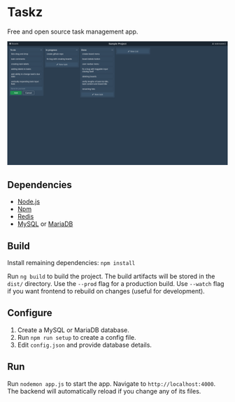 # Taskz
Free and open source task management app.

![screenshot](screenshot.png?raw=true)

## Dependencies
- [Node.js](https://nodejs.org)
- [Npm](https://npmjs.com)
- [Redis](https://redis.io)
- [MySQL](https://mysql.com) or [MariaDB](https://mariadb.org)

## Build
Install remaining dependencies:
`npm install`

Run `ng build` to build the project. The build artifacts will be stored in the `dist/` directory. Use the `--prod` flag for a production build. Use `--watch` flag if you want frontend to rebuild on changes (useful for development).

## Configure
1. Create a MySQL or MariaDB database.
2. Run `npm run setup` to create a config file.
3. Edit `config.json` and provide database details.

## Run
Run `nodemon app.js` to start the app. Navigate to `http://localhost:4000`. The backend will automatically reload if you change any of its files.